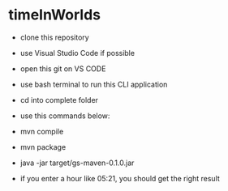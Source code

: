 # timeInWorlds

- clone this repository
- use Visual Studio Code if possible
- open this git on VS CODE
- use bash terminal to run this CLI application
- cd into complete folder

- use this commands below:
- mvn compile
- mvn package
- java -jar target/gs-maven-0.1.0.jar
- if you enter a hour like 05:21, you should get the right result
